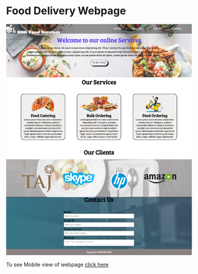 # Food Delivery Webpage
![](screenshot.png)

To see Mobile view of webpage [click here](mobile_view.png)
